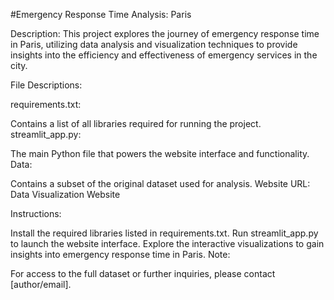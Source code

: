 #Emergency Response Time Analysis: Paris

Description:
This project explores the journey of emergency response time in Paris, utilizing data analysis and visualization techniques to provide insights into the efficiency and effectiveness of emergency services in the city.

File Descriptions:

requirements.txt:

Contains a list of all libraries required for running the project.
streamlit_app.py:

The main Python file that powers the website interface and functionality.
Data:

Contains a subset of the original dataset used for analysis.
Website URL:
Data Visualization Website

Instructions:

Install the required libraries listed in requirements.txt.
Run streamlit_app.py to launch the website interface.
Explore the interactive visualizations to gain insights into emergency response time in Paris.
Note:

For access to the full dataset or further inquiries, please contact [author/email].
